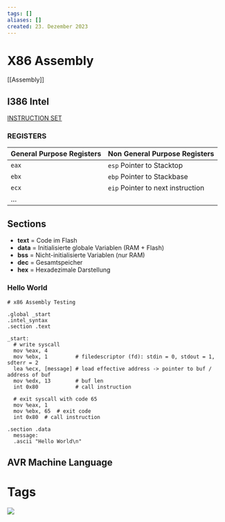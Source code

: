 ```yaml
---
tags: []
aliases: []
created: 23. Dezember 2023
---
```


# X86 Assembly

[[Assembly]]

## I386 Intel

[INSTRUCTION SET](https://chromium.googlesource.com/chromiumos/docs/+/master/constants/syscalls.md#x86-32_bit)

### REGISTERS

| General Purpose Registers | Non General Purpose Registers     |
| ------------------------- | --------------------------------- |
| `eax`                     | `esp` Pointer to Stacktop         |
| `ebx`                     | `ebp` Pointer to Stackbase        |
| `ecx`                     | `eip` Pointer to next instruction | 
| …                       |                                   |

## Sections

- **text** = Code im Flash
- **data** = Initialisierte globale Variablen (RAM + Flash)
- **bss** = Nicht-initialisierte Variablen (nur RAM)
- **dec** = Gesamtspeicher
- **hex** = Hexadezimale Darstellung

### Hello World

```assembly
# x86 Assembly Testing

.global _start
.intel_syntax
.section .text  

_start:
  # write syscall
  mov %eax, 4
  mov %ebx, 1         # filedescriptor (fd): stdin = 0, stdout = 1, sdterr = 2
  lea %ecx, [message] # load effective address -> pointer to buf / address of buf
  mov %edx, 13        # buf len
  int 0x80            # call instruction

  # exit syscall with code 65
  mov %eax, 1
  mov %ebx, 65  # exit code
  int 0x80  # call instruction

.section .data
  message:
  .ascii "Hello World\n"
```

## AVR Machine Language

# Tags

![](https://www.youtube.com/watch?v=L1ung0wil9Y)